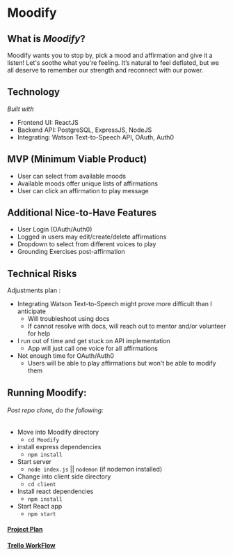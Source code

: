 # Moodify

## What is *Moodify*?

Moodify wants you to stop by, pick a mood and affirmation and give it a listen! Let's soothe what you're feeling. It’s natural to feel deflated, but we all deserve to remember our strength  and reconnect with our power. 

## Technology

*Built with*

- Frontend UI: ReactJS
- Backend API: PostgreSQL, ExpressJS, NodeJS
- Integrating: Watson Text-to-Speech API, OAuth, Auth0

## MVP (Minimum Viable Product)

- User can select from available moods
- Available moods offer unique lists of affirmations
- User can click an affirmation to play message

## Additional Nice-to-Have Features

- User Login (OAuth/Auth0)
- Logged in users may edit/create/delete affirmations
- Dropdown to select from different voices to play
- Grounding Exercises post-affirmation

## Technical Risks

Adjustments plan :

- Integrating Watson Text-to-Speech might prove more difficult than I anticipate
  - Will troubleshoot using docs
  - If cannot resolve with docs, will reach out to mentor and/or volunteer for help
- I run out of time and get stuck on API implementation
  - App will just call one voice for all affirmations
- Not enough time for OAuth/Auth0
  - Users will be able to play affirmations but won't be able to modify them

## Running Moodify:

###### Post repo clone, do the following:

- Move into Moodify directory 
  - `cd Moodify`
- install express dependencies
  - `npm install`
- Start server
  - `node index.js` || `nodemon` (if nodemon installed)
- Change into client side directory
  - `cd client`
- Install react dependencies
  - `npm install`
- Start React app
  - `npm start`

#### [Project Plan](https://bit.ly/2KekAue)

#### [Trello WorkFlow](https://bit.ly/3arDQit)

